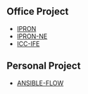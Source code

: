 ## Office Project

- [IPRON](office/ipron/README.md)
- [IPRON-NE](office/ipron-ne/README.md)
- [ICC-IFE](office/icc-ife/README.md)

## Personal Project

- [ANSIBLE-FLOW](personal/ansible-flow/README.md)
